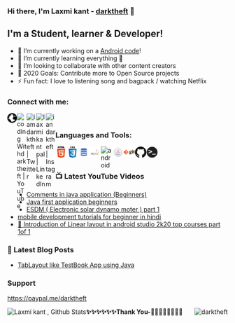 ### Hi there, I'm Laxmi kant - [darktheft][website] 👋

## I'm a Student, learner & Developer!
- 🔭 I’m currently working on a [Android code][website]!
- 🌱 I’m currently learning everything 🤣
- 👯 I’m looking to collaborate with other content creators
- 🥅 2020 Goals: Contribute more to Open Source projects
- ⚡ Fun fact: I love to listening song and bagpack / watching Netflix

### Connect with me:

[<img align="left" alt="darktheft.github.io" width="22px" src="https://raw.githubusercontent.com/iconic/open-iconic/master/svg/globe.svg" />][website]
[<img align="left" alt="codingWithdarktheft | YouTube" width="22px" src="https://cdn.jsdelivr.net/npm/simple-icons@v3/icons/youtube.svg" />][youtube]
[<img align="left" alt="iamdarktheft | Twitter" width="22px" src="https://cdn.jsdelivr.net/npm/simple-icons@v3/icons/twitter.svg" />][twitter]
[<img align="left" alt="laxmi kant pal | LinkedIn" width="22px" src="https://cdn.jsdelivr.net/npm/simple-icons@v3/icons/linkedin.svg" />][linkedin]
[<img align="left" alt="iandarktheft | Instagram" width="22px" src="https://cdn.jsdelivr.net/npm/simple-icons@v3/icons/instagram.svg" />][instagram]

<br />

### Languages and Tools:

[<img align="left" alt="HTML5" width="26px" src="https://raw.githubusercontent.com/github/explore/80688e429a7d4ef2fca1e82350fe8e3517d3494d/topics/html/html.png" />][webdevplaylist]
[<img align="left" alt="CSS3" width="26px" src="https://raw.githubusercontent.com/github/explore/80688e429a7d4ef2fca1e82350fe8e3517d3494d/topics/css/css.png" />][cssplaylist]
[<img align="left" alt="SQL" width="26px" src="https://raw.githubusercontent.com/github/explore/80688e429a7d4ef2fca1e82350fe8e3517d3494d/topics/sql/sql.png" />][webdevplaylist]
[<img align="left" alt="MySQL" width="26px" src="https://raw.githubusercontent.com/github/explore/80688e429a7d4ef2fca1e82350fe8e3517d3494d/topics/mysql/mysql.png" />][webdevplaylist]
[<img align="left" alt="android" width="26px" src="https://github.com/actions/starter-workflows/blob/948df6a3d0b8c4d80d97154eaa4bcbc157cff432/icons/android.svg" />][webdevplaylist]
[<img align="left" alt="java" width="26px" src="https://github.com/darktheft/Flash/blob/master/PNG/java.png" />][webdevplaylist]
[<img align="left" alt="Git" width="26px" src="https://raw.githubusercontent.com/github/explore/80688e429a7d4ef2fca1e82350fe8e3517d3494d/topics/git/git.png" />][webdevplaylist]
[<img align="left" alt="GitHub" width="26px" src="https://raw.githubusercontent.com/github/explore/78df643247d429f6cc873026c0622819ad797942/topics/github/github.png" />][webdevplaylist]
[<img align="left" alt="HTML5" width="26px" src="https://raw.githubusercontent.com/github/explore/80688e429a7d4ef2fca1e82350fe8e3517d3494d/topics/terminal/terminal.png" />][webdevplaylist]

<br />
<br />


### 📺 Latest YouTube Videos
<!-- YOUTUBE:START -->
- [Comments in java application (Beginners)](https://www.youtube.com/watch?v=NYxC0WpBVoY)
- [Java first application beginners](https://www.youtube.com/watch?v=H1NOITEX2rg)
- [ESDM ( Electronic solar dynamo moter ) part 1](https://www.youtube.com/watch?v=SYXeG8QDau8)
- [mobile development tutorials for beginner in hindi](https://www.youtube.com/watch?v=CzsfFxpL1Iw)
- [🔴 Introduction of  Linear layout in android studio 2k20 top courses part 1of  1](https://www.youtube.com/watch?v=eETbOSdcm50)
<!-- YOUTUBE:END -->



### 📕 Latest Blog Posts
<!-- BLOG-POST-LIST:START -->
- [TabLayout like TestBook App using Java](https://medium.com/@laxmipalkant01/tablayout-like-testbook-app-using-java-81f309a90d09?source=rss-535b12e1a601------2)
<!-- BLOG-POST-LIST:END -->

### Support
https://paypal.me/darktheft


<img align="left" alt="Laxmi kant , Github Stats" src="https://github-readme-stats.vercel.app/api?username=darktheft&theme=blue-green&show_icons=true&hide_border=true" />

<!-- BLOG-POST-LIST:START
<img src="https://github-readme-stats.vercel.app/api/top-langs/?username=darktheft&layout=compact" />
-->
  
  <b>✨✨✨✨✨✨Thank You-🙏🏼✨✨✨✨✨✨</b>
  <img align='right' src="https://komarev.com/ghpvc/?username=darktheft" alt="darktheft" />


[website]: https://darktheft.github.io
[twitter]: https://twitter.com/iamdarktheft
[youtube]: https://youtube.com/codingWithdarktheft
[instagram]: https://instagram.com/iamdarktheft
[linkedin]: https://in.linkedin.com/in/laxmi-kant-1a853318b
[webdevplaylist]: https://www.youtube.com/channel/UCdbUomS4yFXN9D3_ZLtJJUg
[jsplaylist]: https://www.youtube.com/channel/UCdbUomS4yFXN9D3_ZLtJJUg
[cssplaylist]: https://www.youtube.com/channel/UCdbUomS4yFXN9D3_ZLtJJUg
[reactplaylist]: https://www.youtube.com/channel/UCdbUomS4yFXN9D3_ZLtJJUg
